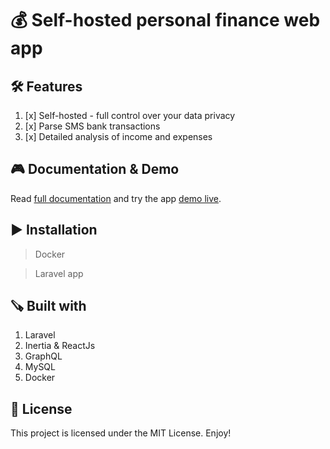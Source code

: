 # 💰 Self-hosted personal finance web app

## 🛠 Features

1. [x] Self-hosted - full control over your data privacy 
2. [x] Parse SMS bank transactions
3. [x] Detailed analysis of income and expenses 

## 🎮 Documentation & Demo

Read [full documentation]() and try the app [demo live]().

## ▶️ Installation 

> Docker


> Laravel app


## 🪚 Built with

1. Laravel
2. Inertia & ReactJs
3. GraphQL
4. MySQL
5. Docker

## 🔖 License

This project is licensed under the MIT License. Enjoy!
